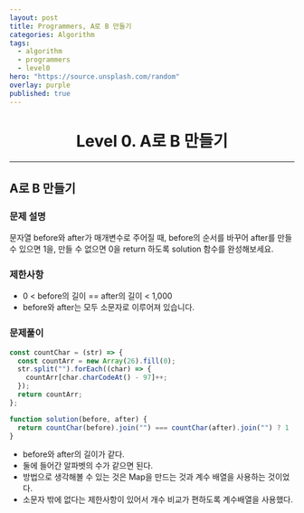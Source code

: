 ```yaml
---
layout: post
title: Programmers, A로 B 만들기
categories: Algorithm
tags:
  - algorithm
  - programmers
  - level0
hero: "https://source.unsplash.com/random"
overlay: purple
published: true
---
```


<center>

# Level 0. A로 B 만들기

</center>

---

## A로 B 만들기

### 문제 설명

문자열 before와 after가 매개변수로 주어질 때, before의 순서를 바꾸어 after를 만들 수 있으면 1을, 만들 수 없으면 0을 return 하도록 solution 함수를 완성해보세요.

### 제한사항

- 0 < before의 길이 == after의 길이 < 1,000
- before와 after는 모두 소문자로 이루어져 있습니다.

### 문제풀이

```js
const countChar = (str) => {
  const countArr = new Array(26).fill(0);
  str.split("").forEach((char) => {
    countArr[char.charCodeAt() - 97]++;
  });
  return countArr;
};

function solution(before, after) {
  return countChar(before).join("") === countChar(after).join("") ? 1 : 0;
}
```

- before와 after의 길이가 같다.
- 둘에 들어간 알파벳의 수가 같으면 된다.
- 방법으로 생각해볼 수 있는 것은 Map을 만드는 것과 계수 배열을 사용하는 것이었다.
- 소문자 밖에 없다는 제한사항이 있어서 개수 비교가 편하도록 계수배열을 사용했다.
